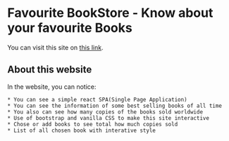 # Favourite BookStore - Know about your favourite Books

You can visit this site on [this link](https://github.com/facebook/create-react-app).

## About this website

In the website, you can notice:

    * You can see a simple react SPA(Single Page Application)
    * You can see the information of some best selling books of all time
    * You also can see how many copies of the books sold worldwide
    * Use of bootstrap and vanilla CSS to make this site interactive
    * Chose or add books to see total how much copies sold
    * List of all chosen book with interative style
